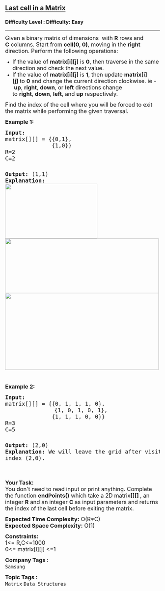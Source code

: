 <h2><a href="https://www.geeksforgeeks.org/problems/last-cell-in-a-matrix/1?page=1&company=Samsung&difficulty=Easy,Medium&status=unsolved&sortBy=accuracy">Last cell in a Matrix</a></h2><h3>Difficulty Level : Difficulty: Easy</h3><hr><div class="problems_problem_content__Xm_eO"><p><span style="font-size: 18px;">Given a binary matrix&nbsp;of dimensions&nbsp;&nbsp;with <strong>R</strong>&nbsp;rows and <strong>C</strong>&nbsp;columns. Start from&nbsp;<strong>cell(0, 0)</strong>, moving in the&nbsp;<strong>right</strong> direction. Perform the following operations:&nbsp;</span></p>
<ul>
<li><span style="font-size: 18px;">If the value of&nbsp;<strong>matrix[i][j]</strong>&nbsp;is&nbsp;<strong>0</strong>, then traverse in the same direction and check the next value.</span></li>
<li><span style="font-size: 18px;">If the value of&nbsp;<strong>matrix[i][j]</strong>&nbsp;is&nbsp;<strong>1</strong>, then update&nbsp;<strong>matrix[i][j]</strong>&nbsp;to&nbsp;<strong>0</strong>&nbsp;and change the current direction clockwise. ie -&nbsp;<strong>up</strong>,&nbsp;<strong>right</strong>,&nbsp;<strong>down</strong>, or&nbsp;<strong>left</strong>&nbsp;directions change to&nbsp;<strong>right</strong>,&nbsp;<strong>down</strong>,&nbsp;<strong>left</strong>, and&nbsp;<strong>up</strong>&nbsp;respectively.</span></li>
</ul>
<p><span style="font-size: 18px;">Find the index of the cell where you will be forced to exit the matrix while performing the given traversal.&nbsp;</span></p>
<p><strong><span style="font-size: 18px;">Example 1:</span></strong></p>
<pre><span style="font-size: 18px;"><strong>Input:</strong>
matrix[][] = {{0,1},
              {1,0}}
R=2
C=2</span>

<span style="font-size: 18px;"><strong>Output:</strong> (1,1)
<strong>Explanation:</strong>
<img style="height: 178px; width: 300px;" src="https://media.geeksforgeeks.org/img-practice/endpoint1-1622886995.jpg" alt="">
<img style="height: 178px; width: 500px;" src="https://media.geeksforgeeks.org/img-practice/endpoint2-1622887085.jpg" alt="">
<img style="height: 250px; width: 500px;" src="https://media.geeksforgeeks.org/img-practice/endpoint3-1622887174.jpg" alt=""></span>

</pre>
<p><span style="font-size: 18px;"><strong>Example 2:</strong></span></p>
<pre><span style="font-size: 18px;"><strong>Input:</strong> 
matrix[][] = {{0, 1, 1, 1, 0},</span>
                   <span style="font-size: 18px;">{1, 0, 1, 0, 1},
              {1, 1, 1, 0, 0}}
R=3
C=5</span>

<span style="font-size: 18px;"><strong>Output:</strong> (2,0)
<strong>Explanation: </strong>We will leave the grid after visiting the index (2,0).</span>
</pre>
<p>&nbsp;</p>
<p><span style="font-size: 18px;"><strong>Your Task:</strong><br>You don't need to read input or print anything. Complete the function <strong>endPoints()</strong>&nbsp;which take a 2D matrix<strong>[][] </strong>, an integer <strong>R</strong> and an integer <strong>C </strong>as input parameters and returns the index of the last cell before exiting the matrix.&nbsp;</span></p>
<p><span style="font-size: 18px;"><strong>Expected Time Complexity:</strong> O(R*C)<br><strong>Expected Space Complexity:</strong> O(1)</span></p>
<p><span style="font-size: 18px;"><strong>Constraints:</strong><br>1&lt;= R,C&lt;=1000<br>0&lt;= matrix[i][j] &lt;=1</span></p></div><p><span style=font-size:18px><strong>Company Tags : </strong><br><code>Samsung</code>&nbsp;<br><p><span style=font-size:18px><strong>Topic Tags : </strong><br><code>Matrix</code>&nbsp;<code>Data Structures</code>&nbsp;